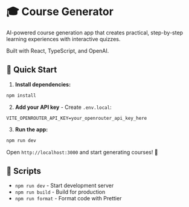 # 🎓 Course Generator

AI-powered course generation app that creates practical, step-by-step learning experiences with interactive quizzes.

Built with React, TypeScript, and OpenAI.

## 🚀 Quick Start

1. **Install dependencies:**
```bash
npm install
```

2. **Add your API key** - Create `.env.local`:
```env
VITE_OPENROUTER_API_KEY=your_openrouter_api_key_here
```

3. **Run the app:**
```bash
npm run dev
```

Open `http://localhost:3000` and start generating courses! 🎉

## 📝 Scripts

- `npm run dev` - Start development server
- `npm run build` - Build for production  
- `npm run format` - Format code with Prettier
